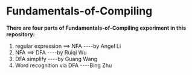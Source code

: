 # Fundamentals-of-Compiling

**There are four parts of Fundamentals-of-Compiling experiment in this repository:**
1. regular expression ==> NFA   ----by Angel Li
2. NFA ==> DFA   ----by Ruiqi Wu
3. DFA simplify   ----by Guang Wang
4. Word recognition via DFA   ----Bing Zhu
